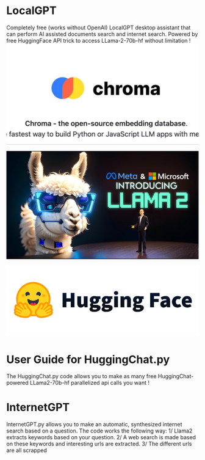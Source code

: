 # LocalGPT
Completely free (works without OpenAI) LocalGPT desktop assistant that can perform AI assisted documents search and internet search. Powered by free HuggingFace API trick to access LLama-2-70b-hf without limitation !
![Texte alternatif](/chroma.webp)

![Texte alternatif](/llama.jpg)

![Texte alternatif](/hugging.png)




# User Guide for HuggingChat.py
The HuggingChat.py code allows you to make as many free HuggingChat-powered LLama2-70b-hf parallelized api calls you want !

# InternetGPT
InternetGPT.py allows you to make an automatic, synthesized internet search based on a question. The code works the following way: 1/ Llama2 extracts keywords based on your question. 2/ A web search is made based on these keywords and interesting urls are extracted. 3/ The different urls are all scrapped 

